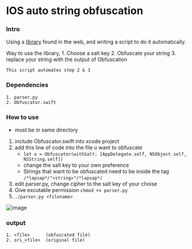 # IOS auto string obfuscation

### Intro
Using a [library](https://medium.com/theappspace/increase-the-security-of-your-ios-app-by-obfuscating-sensitive-strings-swift-c915896711e6) found in the web, and writing a script to do it automatically.

Way to use the library,
	1. Choose a salt key 
	2. Obfuscate your string
	3. replace your string with the output of Obfuscation

	This script automates step 2 & 3 

### Dependencies
	1. parser.py
	2. Obfuscator.swift

### How to use
* must be in same directory 

1. include Obfuscator.swift into xcode project
2. add this line of code into the file u want to obfuscate
	* `let o = Obfuscator(withSalt: [AppDelegate.self, NSObject.self, NSString.self])` 
	* change the salt key to your own preference
	* Strings that want to be obfuscated need to be inside the tag `/*lapsap*/"<string>"/*lapsap*/`
3. edit parser.py, change cipher to the salt key of your choise
4. Give excutable permission `chmod +x parser.py`
5. `./parser.py <filename>`

![image](http://i.imgur.com/9cj9pNO.png)

### output 
	1. <file>      (obfuscated file)
	2. ori_<file>  (original file)
